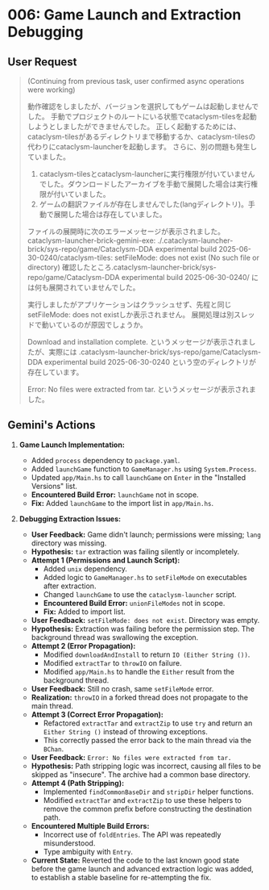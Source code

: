 # 006: Game Launch and Extraction Debugging

## User Request

> (Continuing from previous task, user confirmed async operations were working)
>
> 動作確認をしましたが、バージョンを選択してもゲームは起動しませんでした。
> 手動でプロジェクトのルートにいる状態でcataclysm-tilesを起動しようとしましたができませんでした。
> 正しく起動するためには、cataclysm-tilesがあるディレクトリまで移動するか、cataclysm-tilesの代わりにcataclysm-launcherを起動します。
> さらに、別の問題も発生していました。
> 1. cataclysm-tilesとcataclysm-launcherに実行権限が付いていませんでした。ダウンロードしたアーカイブを手動で展開した場合は実行権限が付いていました。
> 2. ゲームの翻訳ファイルが存在しませんでした(langディレクトリ)。手動で展開した場合は存在していました。
>
> ファイルの展開時に次のエラーメッセージが表示されました。
> cataclysm-launcher-brick-gemini-exe: ./.cataclysm-launcher-brick/sys-repo/game/Cataclysm-DDA experimental build 2025-06-30-0240/cataclysm-tiles: setFileMode: does not exist (No such file or directory)
> 確認したところ.cataclysm-launcher-brick/sys-repo/game/Cataclysm-DDA experimental build 2025-06-30-0240/ には何も展開されていませんでした。
>
> 実行しましたがアプリケーションはクラッシュせず、先程と同じsetFileMode: does not existしか表示されません。
> 展開処理は別スレッドで動いているのが原因でしょうか。
>
> Download and installation complete. というメッセージが表示されましたが、実際には .cataclysm-launcher-brick/sys-repo/game/Cataclysm-DDA experimental build 2025-06-30-0240 という空のディレクトリが存在しています。
>
> Error: No files were extracted from tar. というメッセージが表示されました。

## Gemini's Actions

1.  **Game Launch Implementation:**
    -   Added `process` dependency to `package.yaml`.
    -   Added `launchGame` function to `GameManager.hs` using `System.Process`.
    -   Updated `app/Main.hs` to call `launchGame` on `Enter` in the "Installed Versions" list.
    -   **Encountered Build Error:** `launchGame` not in scope.
    -   **Fix:** Added `launchGame` to the import list in `app/Main.hs`.

2.  **Debugging Extraction Issues:**
    -   **User Feedback:** Game didn't launch; permissions were missing; `lang` directory was missing.
    -   **Hypothesis:** `tar` extraction was failing silently or incompletely.
    -   **Attempt 1 (Permissions and Launch Script):**
        -   Added `unix` dependency.
        -   Added logic to `GameManager.hs` to `setFileMode` on executables after extraction.
        -   Changed `launchGame` to use the `cataclysm-launcher` script.
        -   **Encountered Build Error:** `unionFileModes` not in scope.
        -   **Fix:** Added to import list.
    -   **User Feedback:** `setFileMode: does not exist`. Directory was empty.
    -   **Hypothesis:** Extraction was failing before the permission step. The background thread was swallowing the exception.
    -   **Attempt 2 (Error Propagation):**
        -   Modified `downloadAndInstall` to return `IO (Either String ())`.
        -   Modified `extractTar` to `throwIO` on failure.
        -   Modified `app/Main.hs` to handle the `Either` result from the background thread.
    -   **User Feedback:** Still no crash, same `setFileMode` error.
    -   **Realization:** `throwIO` in a forked thread does not propagate to the main thread.
    -   **Attempt 3 (Correct Error Propagation):**
        -   Refactored `extractTar` and `extractZip` to use `try` and return an `Either String ()` instead of throwing exceptions.
        -   This correctly passed the error back to the main thread via the `BChan`.
    -   **User Feedback:** `Error: No files were extracted from tar.`
    -   **Hypothesis:** Path stripping logic was incorrect, causing all files to be skipped as "insecure". The archive had a common base directory.
    -   **Attempt 4 (Path Stripping):**
        -   Implemented `findCommonBaseDir` and `stripDir` helper functions.
        -   Modified `extractTar` and `extractZip` to use these helpers to remove the common prefix before constructing the destination path.
    -   **Encountered Multiple Build Errors:**
        -   Incorrect use of `foldEntries`. The API was repeatedly misunderstood.
        -   Type ambiguity with `Entry`.
    -   **Current State:** Reverted the code to the last known good state before the game launch and advanced extraction logic was added, to establish a stable baseline for re-attempting the fix.
